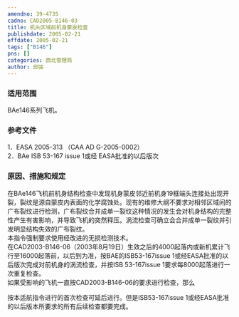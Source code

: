 ```yaml
---
amendno: 39-4735  
cadno: CAD2005-B146-03  
title: 机头区域前机身蒙皮检查  
publishdate: 2005-02-21  
effdate: 2005-02-21  
tags: ["B146"]  
pns: []  
categories: 西北管理局  
author: 邱弢  
---
```

  
### 适用范围  
BAe146系列飞机。  
  
<!--more-->  
### 参考文件  
1．EASA 2005-313 （CAA AD G-2005-0002）  
2．BAe ISB 53-167 issue 1或经 EASA批准的以后版次  
  
### 原因、措施和规定  
在BAe146飞机前机身结构检查中发现机身蒙皮邻近前机身19框端头连接处出现开裂，裂纹是源自蒙皮内表面的化学腐蚀处。现有的维修大纲不要求对相邻区域间的广布裂纹进行检测，广布裂纹合并成单一裂纹这种情况的发生会对机身结构的完整性产生有害影响，并导致飞机的突然释压。涡流检查可确立会合并成单一裂纹并引发明显结构失效的广布裂纹。  
本指令强制要求使用经改进的无损检测技术。  
在CAD2003-B146-06（2003年8月19日）生效之后的4000起落内或新机累计飞行至16000起落前，以后到为准，按BAE的ISB53-167issue 1或经EASA批准的以后版次完成对前机身的涡流检查，并按ISB 53-167issue 1要求每8000起落进行一次重复检查。  
    如果受影响的飞机一直按CAD2003-B146-06的要求进行检查，那么  
  
按本适航指令进行的首次检查可延后进行。但是ISB53-167issue 1或经EASA批准的以后版本所要求的所有后续检查都要完成。  
